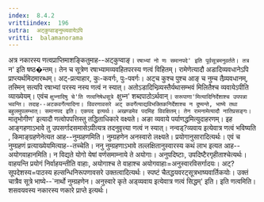 ```yaml
---
index:  8.4.2
vrittiindex:  196
sutra:  अट्कुप्वाङ्नुम्व्यवायेऽपि
vritti:  balamanorama 
---
```


अत्र नकारस्य णत्वप्राप्तिमाशङ्कितुमाह--अट्कुप्वाङ्। `रषाभ्यां नो णः समानपदे' इति पूर्वसूत्रमनुवर्तते। तत्र `न' इति षष्ठ�न्तम्। तेन च सूत्रेण रषाभ्यामव्यवहितपरस्य णत्वं विहितम्। रामेणेत्यादौ अडादिव्यवधानेऽपि प्राप्त्यर्थमिदमारब्धम्। अट्-प्रत्याहार, कुः-कवर्गः, पुः-पवर्गः। अट्च कुश्च पुश्च आङ् च नुम्च तैव्र्यवधानम्, तस्मिन् सत्यपि रषाभ्यां परस्य नस्य णत्वं न स्यात्। अतोऽडादिभिव्र्यस्तैर्यथासम्भवं मिलितैश्च व्यवायेऽपीति व्याख्येयम्। एवंच `क्षुभ्नादिषु चे'ति णत्वनिषेधसूत्रे `क्षुभ्न' शब्दपाठोऽर्थवान्। `सरूपाणा'मित्यादिनिर्देशाश्च उपपन्ना भवन्ति। तदाह--अटकवर्गेत्यादिना। विवरणावसरे अट् कवर्गेत्याद्यविभक्तिकनिर्देशाश्च न दूष्यन्ते, भाष्ये तथा बहुलमुपलम्भात्। समानपद इति। एकपद इत्यर्थः। अखण्डमेव पदमिह विवक्षितम्। तेन रामनामेत्यादौ नातिप्रसङ्गः। `मातृभोगीण' इत्यादौ णत्वोपपत्तिस्तु तद्धिताधिकारे वक्ष्यते। अङा व्यवाये पर्याणद्धमित्युदाहरणम्। इह आङ्गहणाऽभावे तु उपसर्गादसमासेऽपीत्यत्र तदनुवृत्त्या णत्वं न स्यात्। नन्वड्?व्यवाय इत्येवात्र णत्वं भविष्यति , किमाङ्ग्रहणेनेत्यत आह--नुम्ग्रहणमिति। नुम्ग्रहणेन अनस्वारो लक्ष्यते। प्रयोगानुसारादित्यर्थः। एवं च नुम्ग्रहणं प्रत्याख्येयमित्याह--तच्चेति। ननु नुम्ग्रहणाऽभावे तल्लक्षितानुस्वारस्य कथं लाभ इत्यत आह--अयोगवाहानमिति। न विद्यते योगो येषां वर्णसमाम्नाये ते अयोगाः। अनुपदिष्टाः, उपदिष्टैरगृहीताश्चेत्यर्थः। वाहयन्ति प्रयोगं निर्वाहयन्तीति वाहाः, अयोगाश्च ते वाहाश्च अयोगवाहाः=अनुस्वारविसर्गादयः। अट्?सूपदेशस्य=पाठस्य हल्सन्धिनिरूपणावसरे उक्तत्वादित्यर्थः। स्पष्टं चैतद्धयवरट्सूत्रभाष्यवार्तिकयोः। उक्तं चात्रैव सूत्रे भाष्ये--`नार्थो नुम्ग्रहणेन। अनुस्वारे कृते अड्व्यवाय इत्येवात्र णत्वं सिद्धम्' इति। इति णत्वमिति। शसवयवस्य नकारस्य णकारे प्राप्ते इत्यर्थः।

